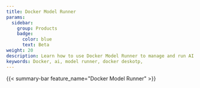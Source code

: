 ```yaml
---
title: Docker Model Runner
params:
  sidebar:
    group: Products
    badge:
      color: blue
      text: Beta
weight: 20
description: Learn how to use Docker Model Runner to manage and run AI models. 
keywords: Docker, ai, model runner, docker deskotp,
---
```


{{< summary-bar feature_name="Docker Model Runner" >}}